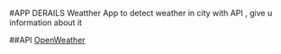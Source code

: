 #APP DERAILS
Weatther App to detect weather in city with API , give u information about it

##API
<a href= "https://openweathermap.org/current">OpenWeather</a>
